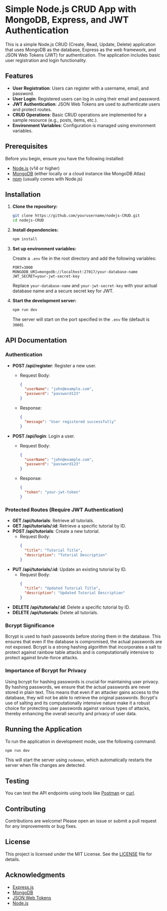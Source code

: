 # Simple Node.js CRUD App with MongoDB, Express, and JWT Authentication

This is a simple Node.js CRUD (Create, Read, Update, Delete) application that uses MongoDB as the database, Express as the web framework, and JSON Web Tokens (JWT) for authentication. The application includes basic user registration and login functionality.

## Features

- **User Registration**: Users can register with a username, email, and password.
- **User Login**: Registered users can log in using their email and password.
- **JWT Authentication**: JSON Web Tokens are used to authenticate users and protect routes.
- **CRUD Operations**: Basic CRUD operations are implemented for a sample resource (e.g., posts, items, etc.).
- **Environment Variables**: Configuration is managed using environment variables.

## Prerequisites

Before you begin, ensure you have the following installed:

- [Node.js](https://nodejs.org/) (v14 or higher)
- [MongoDB](https://www.mongodb.com/) (either locally or a cloud instance like MongoDB Atlas)
- [npm](https://www.npmjs.com/) (usually comes with Node.js)

## Installation

1. **Clone the repository:**

   ```bash
   git clone https://github.com/yourusername/nodejs-CRUD.git
   cd nodejs-CRUD
   ```

2. **Install dependencies:**

   ```bash
   npm install
   ```

3. **Set up environment variables:**

   Create a `.env` file in the root directory and add the following variables:

   ```env
   PORT=3000
   MONGODB_URI=mongodb://localhost:27017/your-database-name
   JWT_SECRET=your-jwt-secret-key
   ```

   Replace `your-database-name` and `your-jwt-secret-key` with your actual database name and a secure secret key for JWT.

4. **Start the development server:**

   ```bash
   npm run dev
   ```

   The server will start on the port specified in the `.env` file (default is `3000`).

## API Documentation

### Authentication

- **POST /api/register**: Register a new user.
  - Request Body:
    ```json
    {
      "userName": "john@example.com",
      "password": "password123"
    }
    ```
  - Response:
    ```json
    {
      "message": "User registered successfully"
    }
    ```

- **POST /api/login**: Login a user.
  - Request Body:
    ```json
    {
      "userName": "john@example.com",
      "password": "password123"
    }
    ```
  - Response:
    ```json
    {
      "token": "your-jwt-token"
    }
    ```

### Protected Routes (Require JWT Authentication)

- **GET /api/tutorials**: Retrieve all tutorials.
- **GET /api/tutorials/:id**: Retrieve a specific tutorial by ID.
- **POST /api/tutorials**: Create a new tutorial.
  - Request Body:
    ```json
    {
      "title": "Tutorial Title",
      "description": "Tutorial Description"
    }
    ```
- **PUT /api/tutorials/:id**: Update an existing tutorial by ID.
  - Request Body:
    ```json
    {
      "title": "Updated Tutorial Title",
      "description": "Updated Tutorial Description"
    }
    ```
- **DELETE /api/tutorials/:id**: Delete a specific tutorial by ID.
- **DELETE /api/tutorials**: Delete all tutorials.

### Bcrypt Significance

Bcrypt is used to hash passwords before storing them in the database. This ensures that even if the database is compromised, the actual passwords are not exposed. Bcrypt is a strong hashing algorithm that incorporates a salt to protect against rainbow table attacks and is computationally intensive to protect against brute-force attacks.

### Importance of Bcrypt for Privacy

Using bcrypt for hashing passwords is crucial for maintaining user privacy. By hashing passwords, we ensure that the actual passwords are never stored in plain text. This means that even if an attacker gains access to the database, they will not be able to retrieve the original passwords. Bcrypt's use of salting and its computationally intensive nature make it a robust choice for protecting user passwords against various types of attacks, thereby enhancing the overall security and privacy of user data.

## Running the Application

To run the application in development mode, use the following command:

```bash
npm run dev
```

This will start the server using `nodemon`, which automatically restarts the server when file changes are detected.

## Testing

You can test the API endpoints using tools like [Postman](https://www.postman.com/) or [curl](https://curl.se/).

## Contributing

Contributions are welcome! Please open an issue or submit a pull request for any improvements or bug fixes.

## License

This project is licensed under the MIT License. See the [LICENSE](LICENSE) file for details.

## Acknowledgments

- [Express.js](https://expressjs.com/)
- [MongoDB](https://www.mongodb.com/)
- [JSON Web Tokens](https://jwt.io/)
- [Node.js](https://nodejs.org/)
